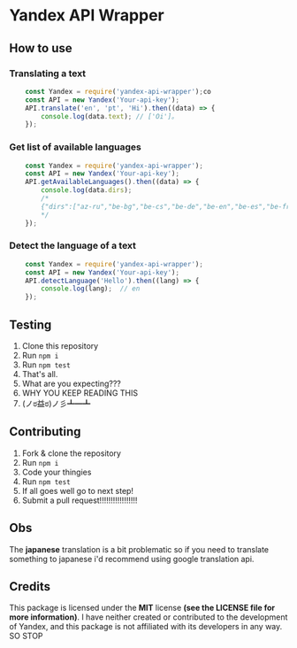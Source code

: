 # Yandex API Wrapper

## How to use

### Translating a text

```js
    const Yandex = require('yandex-api-wrapper');co
    const API = new Yandex('Your-api-key');
    API.translate('en', 'pt', 'Hi').then((data) => {
        console.log(data.text); // ['Oi']。
    });
```

### Get list of available languages

```js
    const Yandex = require('yandex-api-wrapper');
    const API = new Yandex('Your-api-key');
    API.getAvailableLanguages().then((data) => {
        console.log(data.dirs); 
        /*
        {"dirs":["az-ru","be-bg","be-cs","be-de","be-en","be-es","be-fr","be-it","be-pl", ... ]}
        */
    });
```

### Detect the language of a text

```js
    const Yandex = require('yandex-api-wrapper');
    const API = new Yandex('Your-api-key');
    API.detectLanguage('Hello').then((lang) => {
        console.log(lang);  // en
    });
```

## Testing

1. Clone this repository
2. Run `npm i`
3. Run `npm test` 
4. That's all.
5. What are you expecting???
6. WHY YOU KEEP READING THIS
7. (ノಠ益ಠ)ノ彡┻━┻

## Contributing 

1. Fork & clone the repository
2. Run `npm i`
3. Code your thingies
4. Run `npm test`
5. If all goes well go to next step!
6. Submit a pull request!!!!!!!!!!!!!!!!!

## Obs
The **japanese** translation is a bit problematic so if you need to translate 
something to japanese i'd recommend using google translation api.

## Credits


This package is licensed under the **MIT** license **(see the LICENSE file for more information)**. I have neither created or contributed to the development of Yandex, and this package is not affiliated with its developers in any way. SO STOP
